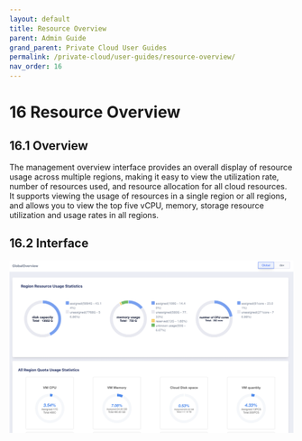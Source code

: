 ```yaml
---
layout: default
title: Resource Overview
parent: Admin Guide
grand_parent: Private Cloud User Guides
permalink: /private-cloud/user-guides/resource-overview/
nav_order: 16
---
```

# 16 Resource Overview

## 16.1 Overview

The management overview interface provides an overall display of resource usage across multiple regions, making it easy to view the utilization rate, number of resources used, and resource allocation for all cloud resources.
It supports viewing the usage of resources in a single region or all regions, and allows you to view the top five vCPU, memory, storage resource utilization and usage rates in all regions.

## 16.2 Interface

![updateadminemail](/assets/images/adminguide/overviewput.png)

